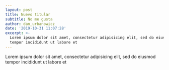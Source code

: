 ```yaml
---
layout: post
title: Nuevo titular
subtitle: No me gusta
author: dan_urbanowicz
date: '2019-10-31 11:07:28'
excerpt: >-
  Lorem ipsum dolor sit amet, consectetur adipisicing elit, sed do eiusmod
  tempor incididunt ut labore et
---
```

Lorem ipsum dolor sit amet, consectetur adipisicing elit, sed do eiusmod tempor incididunt ut labore et
